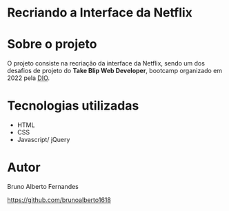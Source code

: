 # Recriando a Interface da Netflix

# Sobre o projeto

O projeto consiste na recriação da interface da Netflix, sendo um dos desafios de projeto do **Take Blip Web Developer**, bootcamp organizado em 2022 pela [DIO](https://www.dio.me/).

# Tecnologias utilizadas
- HTML
- CSS
- Javascript/ jQuery

# Autor

Bruno Alberto Fernandes

https://github.com/brunoalberto1618



